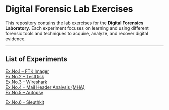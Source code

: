 # Digital Forensic Lab Exercises

This repository contains the lab exercises for the **Digital Forensics Laboratory**. Each experiment focuses on learning and using different forensic tools and techniques to acquire, analyze, and recover digital evidence.

---

## List of Experiments

<a href="https://github.com/omkarreddy652/Digital-Forensic-Tools_overview/blob/main/experiments/Ex.No.1%20%E2%80%93%20FTK%20Imager.md" target="_blank">Ex.No.1 – FTK Imager</a>  
<a href="https://github.com/omkarreddy652/Digital-Forensic-Tools_overview/blob/main/experiments/Ex.No.2%20%E2%80%93%20TestDisk.md" target="_blank">Ex.No.2 – TestDisk</a>  
<a href="https://github.com/omkarreddy652/Digital-Forensic-Tools_overview/blob/main/experiments/Ex.No.3-Wireshark.md" target="_blank">Ex.No.3 – Wireshark</a>  
<a href="https://github.com/omkarreddy652/Digital-Forensic-Tools_overview/blob/main/experiments/Ex.no.4-mail.md" target="_blank">Ex.No.4 – Mail Header Analysis (MHA)</a>  
<a href="https://github.com/omkarreddy652/Digital-Forensic-Tools_overview/blob/main/experiments/Ex.no.5-Autopsy.md" target="_blank">Ex.No.5 – Autopsy</a> 

<a href="https://github.com/omkarreddy652/Digital-Forensic-Tools_overview/blob/main/experiments/Ex.no.6-Sleuthkit.md" target="_blank">Ex.No.6 – Sleuthkit</a> 
